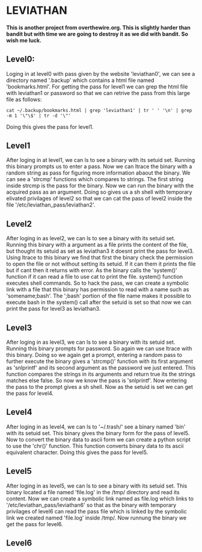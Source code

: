 # LEVIATHAN

#### This is another project from overthewire.org. This is slightly harder than bandit but with time we are going to destroy it as we did with bandit. So wish me luck.

## Level0:

Loging in at level0 with pass given by the website 'leviathan0', we can see a directory named '.backup' which contains a html file named 'bookmarks.html'. For getting the pass for level1 we can grep the html file with leviathan1 or password so that we can retrive the pass from this large file as follows:
```shell
cat ~/.backup/bookmarks.html | grep 'leviathan1' | tr ' ' '\n' | grep -m 1 '\"\$' | tr -d '\"'
```

Doing this gives the pass for level1.

## Level1

After loging in at level1, we can ls to see a binary with its setuid set. Running this binary prompts us to enter a pass. Now we can ltrace the binary with a random string as pass for figuring more information abaout the binary. We can see a 'strcmp' functions which compares to strings. The first string inside strcmp is the pass for the binary. Now we can run the binary with the acquired pass as an argument. Doing so gives us a sh shell with temporary elivated privilages of level2 so that we can cat the pass of level2 inside the file '/etc/leviathan\_pass/leviathan2'.

## Level2

After loging in as level2, we can ls to see a binary with its setuid set. Running this binary with a argument as a file prints the content of the file, but thought its setuid as set as leviathan3 it doesnt print the pass for level3. Using ltrace to this binary we find that first the binary check the permission to open the file or not without setting its setuid. If it can them it prints the file but if cant then it returns with error. As the binary calls the 'system()'
 function if it can read a file to use cat to print the file. system() function executes shell commands. So to hack the pass, we can create a symbolic link with a file that this binary has permission to read with a name such as 'somename;bash'. The ';bash' portion of the file name makes it possible to execute bash in the system() call after the setuid is set so that now we can print the pass for level3 as leviathan3.

## Level3

After loging in as level3, we can ls to see a binary with its setuid set. Running this binary prompts for password. So again we can use ltrace with this binary. Doing so we again get a prompt, entering a random pass to further execute the binary gives a 'strcmp()' function with its first argument as 'snlprintf' and its second argument as the password we just entered. This function compares the strings in its arguments and return true its the strings matches else false. So now we know the pass is 'snlprintf'. Now entering the pass to the prompt gives a sh shell. Now as the setuid is set we can get the pass for level4.

## Level4

After loging in as level4, we can ls to '~/.trash/' see a binary named 'bin' with its setuid set. This binary gives the binary form for the pass of level5. Now to convert the binary data to ascii form we can create a python script to use the 'chr()' function. This function converts binary data to its ascii equivalent character. Doing this gives the pass for level5.

## Level5

After loging in as level5, we can ls to see a binary with its setuid set. This binary located a file named 'file.log' in the /tmp/ directory and read its content. Now we can create a symbolic link named as file.log which links to '/etc/leviathan\_pass/leviathan6' so that as the binary with temporary privilages of level6 can read the pass file which is linked by the symbolic link we created named 'file.log' inside /tmp/. Now runnung the binary we get the pass for level6.

## Level6


